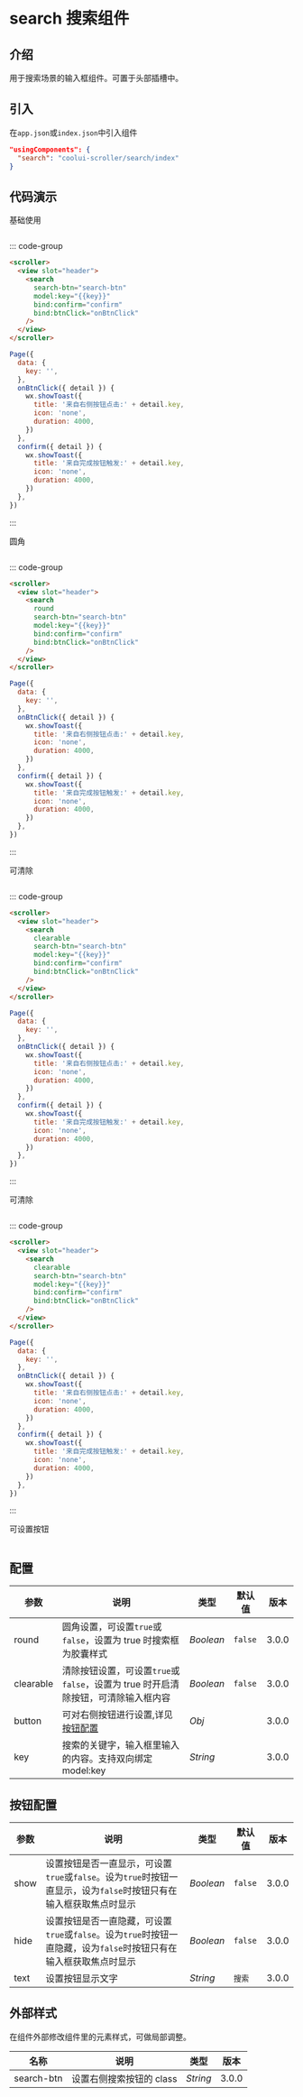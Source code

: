 # search 搜索组件

## 介绍

用于搜索场景的输入框组件。可置于头部插槽中。

## 引入

在`app.json`或`index.json`中引入组件

```json
"usingComponents": {
  "search": "coolui-scroller/search/index"
}
```

## 代码演示

基础使用

<img :src="'/images/search_base.gif'"  />

::: code-group

```html [index.wxml]
<scroller>
  <view slot="header">
    <search
      search-btn="search-btn"
      model:key="{{key}}"
      bind:confirm="confirm"
      bind:btnClick="onBtnClick"
    />
  </view>
</scroller>
```

```js [index.js]
Page({
  data: {
    key: '',
  },
  onBtnClick({ detail }) {
    wx.showToast({
      title: '来自右侧按钮点击:' + detail.key,
      icon: 'none',
      duration: 4000,
    })
  },
  confirm({ detail }) {
    wx.showToast({
      title: '来自完成按钮触发:' + detail.key,
      icon: 'none',
      duration: 4000,
    })
  },
})
```

:::

圆角

<img :src="'/images/search_yj.jpg'" />

::: code-group

```html [index.wxml]
<scroller>
  <view slot="header">
    <search
      round
      search-btn="search-btn"
      model:key="{{key}}"
      bind:confirm="confirm"
      bind:btnClick="onBtnClick"
    />
  </view>
</scroller>
```

```js [index.js]
Page({
  data: {
    key: '',
  },
  onBtnClick({ detail }) {
    wx.showToast({
      title: '来自右侧按钮点击:' + detail.key,
      icon: 'none',
      duration: 4000,
    })
  },
  confirm({ detail }) {
    wx.showToast({
      title: '来自完成按钮触发:' + detail.key,
      icon: 'none',
      duration: 4000,
    })
  },
})
```

:::

可清除

<img :src="'/images/search_clearable.gif'" />

::: code-group

```html [index.wxml]
<scroller>
  <view slot="header">
    <search
      clearable
      search-btn="search-btn"
      model:key="{{key}}"
      bind:confirm="confirm"
      bind:btnClick="onBtnClick"
    />
  </view>
</scroller>
```

```js [index.js]
Page({
  data: {
    key: '',
  },
  onBtnClick({ detail }) {
    wx.showToast({
      title: '来自右侧按钮点击:' + detail.key,
      icon: 'none',
      duration: 4000,
    })
  },
  confirm({ detail }) {
    wx.showToast({
      title: '来自完成按钮触发:' + detail.key,
      icon: 'none',
      duration: 4000,
    })
  },
})
```

:::

可清除

<img :src="'/images/search_clearable.gif'" />

::: code-group

```html [index.wxml]
<scroller>
  <view slot="header">
    <search
      clearable
      search-btn="search-btn"
      model:key="{{key}}"
      bind:confirm="confirm"
      bind:btnClick="onBtnClick"
    />
  </view>
</scroller>
```

```js [index.js]
Page({
  data: {
    key: '',
  },
  onBtnClick({ detail }) {
    wx.showToast({
      title: '来自右侧按钮点击:' + detail.key,
      icon: 'none',
      duration: 4000,
    })
  },
  confirm({ detail }) {
    wx.showToast({
      title: '来自完成按钮触发:' + detail.key,
      icon: 'none',
      duration: 4000,
    })
  },
})
```

:::

可设置按钮

<img :src="'/images/search.jpg'" />

## 配置

| 参数      | 说明                                                                              | 类型      | 默认值  | 版本  |
| --------- | --------------------------------------------------------------------------------- | --------- | ------- | ----- |
| round     | 圆角设置，可设置`true`或`false`，设置为 true 时搜索框为胶囊样式                   | _Boolean_ | `false` | 3.0.0 |
| clearable | 清除按钮设置，可设置`true`或`false`，设置为 true 时开启清除按钮，可清除输入框内容 | _Boolean_ | `false` | 3.0.0 |
| button    | 可对右侧按钮进行设置,详见<a href="#按钮配置">按钮配置</a>                         | _Obj_     |         | 3.0.0 |
| key       | 搜索的关键字，输入框里输入的内容。支持双向绑定 model:key                          | _String_  |         | 3.0.0 |

## 按钮配置

| 参数 | 说明                                                                                                               | 类型      | 默认值  | 版本  |
| ---- | ------------------------------------------------------------------------------------------------------------------ | --------- | ------- | ----- |
| show | 设置按钮是否一直显示，可设置`true`或`false`。设为`true`时按钮一直显示，设为`false`时按钮只有在输入框获取焦点时显示 | _Boolean_ | `false` | 3.0.0 |
| hide | 设置按钮是否一直隐藏，可设置`true`或`false`。设为`true`时按钮一直隐藏，设为`false`时按钮只有在输入框获取焦点时显示 | _Boolean_ | `false` | 3.0.0 |
| text | 设置按钮显示文字                                                                                                   | _String_  | `搜索`  | 3.0.0 |

## 外部样式

在组件外部修改组件里的元素样式，可做局部调整。

| 名称       | 说明                     | 类型     | 版本  |
| ---------- | ------------------------ | -------- | ----- |
| search-btn | 设置右侧搜索按钮的 class | _String_ | 3.0.0 |
